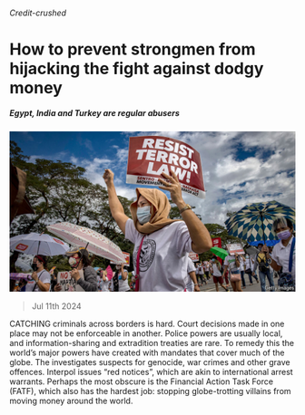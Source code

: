 ###### Credit-crushed

# How to prevent strongmen from hijacking the fight against dodgy money 

##### Egypt, India and Turkey are regular abusers 

![image](images/20240713_LDP001.jpg) 

> Jul 11th 2024 

CATCHING criminals across borders is hard. Court decisions made in one place may not be enforceable in another. Police powers are usually local, and information-sharing and extradition treaties are rare. To remedy this the world’s major powers have created  with mandates that cover much of the globe. The  investigates suspects for genocide, war crimes and other grave offences. Interpol issues “red notices”, which are akin to international arrest warrants. Perhaps the most obscure is the Financial Action Task Force (FATF), which also has the hardest job: stopping globe-trotting villains from moving money around the world. 

